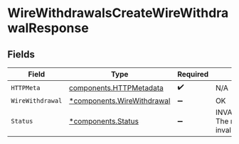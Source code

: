 # WireWithdrawalsCreateWireWithdrawalResponse


## Fields

| Field                                                                   | Type                                                                    | Required                                                                | Description                                                             |
| ----------------------------------------------------------------------- | ----------------------------------------------------------------------- | ----------------------------------------------------------------------- | ----------------------------------------------------------------------- |
| `HTTPMeta`                                                              | [components.HTTPMetadata](../../models/components/httpmetadata.md)      | :heavy_check_mark:                                                      | N/A                                                                     |
| `WireWithdrawal`                                                        | [*components.WireWithdrawal](../../models/components/wirewithdrawal.md) | :heavy_minus_sign:                                                      | OK                                                                      |
| `Status`                                                                | [*components.Status](../../models/components/status.md)                 | :heavy_minus_sign:                                                      | INVALID_ARGUMENT: The request has an invalid argument.                  |